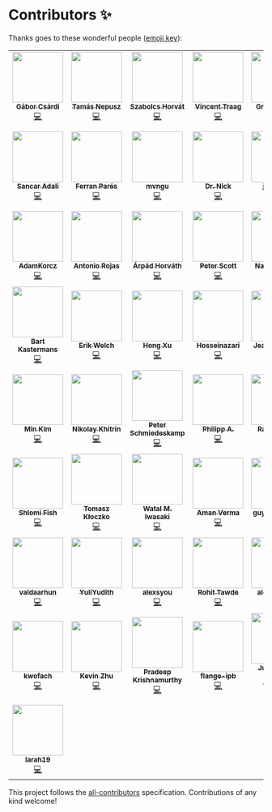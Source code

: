 # Contributors ✨

Thanks goes to these wonderful people ([emoji key](https://allcontributors.org/docs/en/emoji-key)):

<!-- ALL-CONTRIBUTORS-LIST:START - Do not remove or modify this section -->
<!-- prettier-ignore-start -->
<!-- markdownlint-disable -->
<table>
  <tr>
    <td align="center"><a href="https://github.com/gaborcsardi"><img src="https://avatars.githubusercontent.com/u/660288?v=4?s=100" width="100px;" alt=""/><br /><sub><b>Gábor Csárdi</b></sub></a><br /><a href="https://github.com/igraph/igraph/commits?author=gaborcsardi" title="Code">💻</a></td>
    <td align="center"><a href="https://collmot.com/"><img src="https://avatars.githubusercontent.com/u/195637?v=4?s=100" width="100px;" alt=""/><br /><sub><b>Tamás Nepusz</b></sub></a><br /><a href="https://github.com/igraph/igraph/commits?author=ntamas" title="Code">💻</a></td>
    <td align="center"><a href="http://szhorvat.net/"><img src="https://avatars.githubusercontent.com/u/1212871?v=4?s=100" width="100px;" alt=""/><br /><sub><b>Szabolcs Horvát</b></sub></a><br /><a href="https://github.com/igraph/igraph/commits?author=szhorvat" title="Code">💻</a></td>
    <td align="center"><a href="http://www.traag.net/"><img src="https://avatars.githubusercontent.com/u/6057804?v=4?s=100" width="100px;" alt=""/><br /><sub><b>Vincent Traag</b></sub></a><br /><a href="https://github.com/igraph/igraph/commits?author=vtraag" title="Code">💻</a></td>
    <td align="center"><a href="https://github.com/GroteGnoom"><img src="https://avatars.githubusercontent.com/u/8137208?v=4?s=100" width="100px;" alt=""/><br /><sub><b>GroteGnoom</b></sub></a><br /><a href="https://github.com/igraph/igraph/commits?author=GroteGnoom" title="Code">💻</a></td>
    <td align="center"><a href="https://fabilab.org/"><img src="https://avatars.githubusercontent.com/u/1200640?v=4?s=100" width="100px;" alt=""/><br /><sub><b>Fabio Zanini</b></sub></a><br /><a href="https://github.com/igraph/igraph/commits?author=iosonofabio" title="Code">💻</a></td>
    <td align="center"><a href="http://www.katzien.de/"><img src="https://avatars.githubusercontent.com/u/890156?v=4?s=100" width="100px;" alt=""/><br /><sub><b>Jan Katins</b></sub></a><br /><a href="https://github.com/igraph/igraph/commits?author=jankatins" title="Code">💻</a></td>
  </tr>
  <tr>
    <td align="center"><a href="https://github.com/adalisan"><img src="https://avatars.githubusercontent.com/u/1790714?v=4?s=100" width="100px;" alt=""/><br /><sub><b>Sancar Adali</b></sub></a><br /><a href="https://github.com/igraph/igraph/commits?author=adalisan" title="Code">💻</a></td>
    <td align="center"><a href="https://github.com/FerranPares"><img src="https://avatars.githubusercontent.com/u/9196604?v=4?s=100" width="100px;" alt=""/><br /><sub><b>Ferran Parés</b></sub></a><br /><a href="https://github.com/igraph/igraph/commits?author=FerranPares" title="Code">💻</a></td>
    <td align="center"><a href="https://github.com/mvngu"><img src="https://avatars.githubusercontent.com/u/362259?v=4?s=100" width="100px;" alt=""/><br /><sub><b>mvngu</b></sub></a><br /><a href="https://github.com/igraph/igraph/commits?author=mvngu" title="Code">💻</a></td>
    <td align="center"><a href="https://github.com/das-intensity"><img src="https://avatars.githubusercontent.com/u/12521554?v=4?s=100" width="100px;" alt=""/><br /><sub><b>Dr. Nick</b></sub></a><br /><a href="https://github.com/igraph/igraph/commits?author=das-intensity" title="Code">💻</a></td>
    <td align="center"><a href="https://github.com/jannick0"><img src="https://avatars.githubusercontent.com/u/6295579?v=4?s=100" width="100px;" alt=""/><br /><sub><b>jannick0</b></sub></a><br /><a href="https://github.com/igraph/igraph/commits?author=jannick0" title="Code">💻</a></td>
    <td align="center"><a href="https://www.rezozer.net/"><img src="https://avatars.githubusercontent.com/u/8476716?v=4?s=100" width="100px;" alt=""/><br /><sub><b>Jérôme Benoit</b></sub></a><br /><a href="https://github.com/igraph/igraph/commits?author=jgmbenoit" title="Code">💻</a></td>
    <td align="center"><a href="https://github.com/frederik-h"><img src="https://avatars.githubusercontent.com/u/22046314?v=4?s=100" width="100px;" alt=""/><br /><sub><b>Frederik Harwath</b></sub></a><br /><a href="https://github.com/igraph/igraph/commits?author=frederik-h" title="Code">💻</a></td>
  </tr>
  <tr>
    <td align="center"><a href="https://adalogics.com/"><img src="https://avatars.githubusercontent.com/u/44787359?v=4?s=100" width="100px;" alt=""/><br /><sub><b>AdamKorcz</b></sub></a><br /><a href="https://github.com/igraph/igraph/commits?author=AdamKorcz" title="Code">💻</a></td>
    <td align="center"><a href="https://github.com/antonio-rojas"><img src="https://avatars.githubusercontent.com/u/11243355?v=4?s=100" width="100px;" alt=""/><br /><sub><b>Antonio Rojas</b></sub></a><br /><a href="https://github.com/igraph/igraph/commits?author=antonio-rojas" title="Code">💻</a></td>
    <td align="center"><a href="https://pyedu.hu/arpad/"><img src="https://avatars.githubusercontent.com/u/951303?v=4?s=100" width="100px;" alt=""/><br /><sub><b>Árpád Horváth</b></sub></a><br /><a href="https://github.com/igraph/igraph/commits?author=horvatha" title="Code">💻</a></td>
    <td align="center"><a href="http://finger-tree.blogspot.com/"><img src="https://avatars.githubusercontent.com/u/406445?v=4?s=100" width="100px;" alt=""/><br /><sub><b>Peter Scott</b></sub></a><br /><a href="https://github.com/igraph/igraph/commits?author=PeterScott" title="Code">💻</a></td>
    <td align="center"><a href="https://github.com/naviddianati"><img src="https://avatars.githubusercontent.com/u/5558232?v=4?s=100" width="100px;" alt=""/><br /><sub><b>Navid Dianati</b></sub></a><br /><a href="https://github.com/igraph/igraph/commits?author=naviddianati" title="Code">💻</a></td>
    <td align="center"><a href="https://github.com/YasirKusay"><img src="https://avatars.githubusercontent.com/u/59812220?v=4?s=100" width="100px;" alt=""/><br /><sub><b>YasirKusay</b></sub></a><br /><a href="https://github.com/igraph/igraph/commits?author=YasirKusay" title="Code">💻</a></td>
    <td align="center"><a href="http://heal.heuristiclab.com/team/beham"><img src="https://avatars.githubusercontent.com/u/5585242?v=4?s=100" width="100px;" alt=""/><br /><sub><b>Andreas Beham</b></sub></a><br /><a href="https://github.com/igraph/igraph/commits?author=abeham" title="Code">💻</a></td>
  </tr>
  <tr>
    <td align="center"><a href="http://kasterma.net/"><img src="https://avatars.githubusercontent.com/u/421437?v=4?s=100" width="100px;" alt=""/><br /><sub><b>Bart Kastermans</b></sub></a><br /><a href="https://github.com/igraph/igraph/commits?author=kasterma" title="Code">💻</a></td>
    <td align="center"><a href="https://twitter.com/eriknwelch"><img src="https://avatars.githubusercontent.com/u/2058401?v=4?s=100" width="100px;" alt=""/><br /><sub><b>Erik Welch</b></sub></a><br /><a href="https://github.com/igraph/igraph/commits?author=eriknw" title="Code">💻</a></td>
    <td align="center"><a href="https://www.topbug.net/"><img src="https://avatars.githubusercontent.com/u/325476?v=4?s=100" width="100px;" alt=""/><br /><sub><b>Hong Xu</b></sub></a><br /><a href="https://github.com/igraph/igraph/commits?author=xuhdev" title="Code">💻</a></td>
    <td align="center"><a href="https://github.com/Hosseinazari"><img src="https://avatars.githubusercontent.com/u/971459?v=4?s=100" width="100px;" alt=""/><br /><sub><b>Hosseinazari</b></sub></a><br /><a href="https://github.com/igraph/igraph/commits?author=Hosseinazari" title="Code">💻</a></td>
    <td align="center"><a href="https://jmonlong.github.io/"><img src="https://avatars.githubusercontent.com/u/5704457?v=4?s=100" width="100px;" alt=""/><br /><sub><b>Jean Monlong</b></sub></a><br /><a href="https://github.com/igraph/igraph/commits?author=jmonlong" title="Code">💻</a></td>
    <td align="center"><a href="https://github.com/Keivin98"><img src="https://avatars.githubusercontent.com/u/31882637?v=4?s=100" width="100px;" alt=""/><br /><sub><b>Keivin98</b></sub></a><br /><a href="https://github.com/igraph/igraph/commits?author=Keivin98" title="Code">💻</a></td>
    <td align="center"><a href="https://araujo88.medium.com/"><img src="https://avatars.githubusercontent.com/u/46436462?v=4?s=100" width="100px;" alt=""/><br /><sub><b>Leonardo de Araujo</b></sub></a><br /><a href="https://github.com/igraph/igraph/commits?author=araujo88" title="Code">💻</a></td>
  </tr>
  <tr>
    <td align="center"><a href="https://github.com/msk"><img src="https://avatars.githubusercontent.com/u/19195?v=4?s=100" width="100px;" alt=""/><br /><sub><b>Min Kim</b></sub></a><br /><a href="https://github.com/igraph/igraph/commits?author=msk" title="Code">💻</a></td>
    <td align="center"><a href="https://github.com/khitrin"><img src="https://avatars.githubusercontent.com/u/25713847?v=4?s=100" width="100px;" alt=""/><br /><sub><b>Nikolay Khitrin</b></sub></a><br /><a href="https://github.com/igraph/igraph/commits?author=khitrin" title="Code">💻</a></td>
    <td align="center"><a href="https://github.com/pschmied"><img src="https://avatars.githubusercontent.com/u/1065905?v=4?s=100" width="100px;" alt=""/><br /><sub><b>Peter Schmiedeskamp</b></sub></a><br /><a href="https://github.com/igraph/igraph/commits?author=pschmied" title="Code">💻</a></td>
    <td align="center"><a href="https://phil.red/"><img src="https://avatars.githubusercontent.com/u/291575?v=4?s=100" width="100px;" alt=""/><br /><sub><b>Philipp A.</b></sub></a><br /><a href="https://github.com/igraph/igraph/commits?author=flying-sheep" title="Code">💻</a></td>
    <td align="center"><a href="https://www.linkedin.com/in/ramy-saied-0415b810b/"><img src="https://avatars.githubusercontent.com/u/22375919?v=4?s=100" width="100px;" alt=""/><br /><sub><b>Ramy Saied</b></sub></a><br /><a href="https://github.com/igraph/igraph/commits?author=RamySaied1" title="Code">💻</a></td>
    <td align="center"><a href="https://github.com/dotlambda"><img src="https://avatars.githubusercontent.com/u/6806011?v=4?s=100" width="100px;" alt=""/><br /><sub><b>Robert Schütz</b></sub></a><br /><a href="https://github.com/igraph/igraph/commits?author=dotlambda" title="Code">💻</a></td>
    <td align="center"><a href="https://github.com/ryanduffin"><img src="https://avatars.githubusercontent.com/u/5711508?v=4?s=100" width="100px;" alt=""/><br /><sub><b>Ryan Duffin</b></sub></a><br /><a href="https://github.com/igraph/igraph/commits?author=ryanduffin" title="Code">💻</a></td>
  </tr>
  <tr>
    <td align="center"><a href="http://www.shlomifish.org/"><img src="https://avatars.githubusercontent.com/u/3150?v=4?s=100" width="100px;" alt=""/><br /><sub><b>Shlomi Fish</b></sub></a><br /><a href="https://github.com/igraph/igraph/commits?author=shlomif" title="Code">💻</a></td>
    <td align="center"><a href="https://github.com/kloczek"><img src="https://avatars.githubusercontent.com/u/31284574?v=4?s=100" width="100px;" alt=""/><br /><sub><b>Tomasz Kłoczko</b></sub></a><br /><a href="https://github.com/igraph/igraph/commits?author=kloczek" title="Code">💻</a></td>
    <td align="center"><a href="https://heavywatal.github.io/"><img src="https://avatars.githubusercontent.com/u/1431267?v=4?s=100" width="100px;" alt=""/><br /><sub><b>Watal M. Iwasaki</b></sub></a><br /><a href="https://github.com/igraph/igraph/commits?author=heavywatal" title="Code">💻</a></td>
    <td align="center"><a href="https://github.com/nograpes"><img src="https://avatars.githubusercontent.com/u/2967973?v=4?s=100" width="100px;" alt=""/><br /><sub><b>Aman Verma</b></sub></a><br /><a href="https://github.com/igraph/igraph/commits?author=nograpes" title="Code">💻</a></td>
    <td align="center"><a href="https://github.com/guyroznb"><img src="https://avatars.githubusercontent.com/u/55619320?v=4?s=100" width="100px;" alt=""/><br /><sub><b>guy rozenberg</b></sub></a><br /><a href="https://github.com/igraph/igraph/commits?author=guyroznb" title="Code">💻</a></td>
    <td align="center"><a href="http://linkedin.com/in/artemvl"><img src="https://avatars.githubusercontent.com/u/6162969?v=4?s=100" width="100px;" alt=""/><br /><sub><b>Artem V L</b></sub></a><br /><a href="https://github.com/igraph/igraph/commits?author=luav" title="Code">💻</a></td>
    <td align="center"><a href="https://github.com/Katterrina"><img src="https://avatars.githubusercontent.com/u/31630249?v=4?s=100" width="100px;" alt=""/><br /><sub><b>Kateřina Č.</b></sub></a><br /><a href="https://github.com/igraph/igraph/commits?author=Katterrina" title="Code">💻</a></td>
  </tr>
  <tr>
    <td align="center"><a href="https://github.com/valdaarhun"><img src="https://avatars.githubusercontent.com/u/39989901?v=4?s=100" width="100px;" alt=""/><br /><sub><b>valdaarhun</b></sub></a><br /><a href="https://github.com/igraph/igraph/commits?author=valdaarhun" title="Code">💻</a></td>
    <td align="center"><a href="https://github.com/YuliYudith"><img src="https://avatars.githubusercontent.com/u/54366258?v=4?s=100" width="100px;" alt=""/><br /><sub><b>YuliYudith</b></sub></a><br /><a href="https://github.com/igraph/igraph/commits?author=YuliYudith" title="Code">💻</a></td>
    <td align="center"><a href="https://github.com/alexsyou"><img src="https://avatars.githubusercontent.com/u/54590871?v=4?s=100" width="100px;" alt=""/><br /><sub><b>alexsyou</b></sub></a><br /><a href="https://github.com/igraph/igraph/commits?author=alexsyou" title="Code">💻</a></td>
    <td align="center"><a href="https://github.com/rohitt28"><img src="https://avatars.githubusercontent.com/u/67415747?v=4?s=100" width="100px;" alt=""/><br /><sub><b>Rohit Tawde</b></sub></a><br /><a href="https://github.com/igraph/igraph/commits?author=rohitt28" title="Code">💻</a></td>
    <td align="center"><a href="https://github.com/alexperrone"><img src="https://avatars.githubusercontent.com/u/4990236?v=4?s=100" width="100px;" alt=""/><br /><sub><b>alexperrone</b></sub></a><br /><a href="https://github.com/igraph/igraph/commits?author=alexperrone" title="Code">💻</a></td>
    <td align="center"><a href="https://github.com/borsgeorgica"><img src="https://avatars.githubusercontent.com/u/15649138?v=4?s=100" width="100px;" alt=""/><br /><sub><b>Georgica Bors</b></sub></a><br /><a href="https://github.com/igraph/igraph/commits?author=borsgeorgica" title="Code">💻</a></td>
    <td align="center"><a href="https://www.linkedin.com/in/meet-patel-b1329a16b/"><img src="https://avatars.githubusercontent.com/u/63169740?v=4?s=100" width="100px;" alt=""/><br /><sub><b>MEET PATEL</b></sub></a><br /><a href="https://github.com/igraph/igraph/commits?author=meetpatel0963" title="Code">💻</a></td>
  </tr>
  <tr>
    <td align="center"><a href="https://github.com/kwofach"><img src="https://avatars.githubusercontent.com/u/97578264?v=4?s=100" width="100px;" alt=""/><br /><sub><b>kwofach</b></sub></a><br /><a href="https://github.com/igraph/igraph/commits?author=kwofach" title="Code">💻</a></td>
    <td align="center"><a href="https://github.com/Gomango999"><img src="https://avatars.githubusercontent.com/u/37771462?v=4?s=100" width="100px;" alt=""/><br /><sub><b>Kevin Zhu</b></sub></a><br /><a href="https://github.com/igraph/igraph/commits?author=Gomango999" title="Code">💻</a></td>
    <td align="center"><a href="https://github.com/pradkrish"><img src="https://avatars.githubusercontent.com/u/47261443?v=4?s=100" width="100px;" alt=""/><br /><sub><b>Pradeep Krishnamurthy</b></sub></a><br /><a href="https://github.com/igraph/igraph/commits?author=pradkrish" title="Code">💻</a></td>
    <td align="center"><a href="https://github.com/flange-ipb"><img src="https://avatars.githubusercontent.com/u/34936695?v=4?s=100" width="100px;" alt=""/><br /><sub><b>flange-ipb</b></sub></a><br /><a href="https://github.com/igraph/igraph/commits?author=flange-ipb" title="Code">💻</a></td>
    <td align="center"><a href="http://goo.gl/IlWG8U"><img src="https://avatars.githubusercontent.com/u/500?v=4?s=100" width="100px;" alt=""/><br /><sub><b>Juan Julián Merelo Guervós</b></sub></a><br /><a href="https://github.com/igraph/igraph/commits?author=JJ" title="Code">💻</a></td>
    <td align="center"><a href="https://github.com/rfulekjames"><img src="https://avatars.githubusercontent.com/u/54232342?v=4?s=100" width="100px;" alt=""/><br /><sub><b>Radoslav Fulek</b></sub></a><br /><a href="https://github.com/igraph/igraph/commits?author=rfulekjames" title="Code">💻</a></td>
    <td align="center"><a href="https://github.com/professorcode1"><img src="https://avatars.githubusercontent.com/u/42749164?v=4?s=100" width="100px;" alt=""/><br /><sub><b>professorcode1</b></sub></a><br /><a href="https://github.com/igraph/igraph/commits?author=professorcode1" title="Code">💻</a></td>
  </tr>
  <tr>
    <td align="center"><a href="https://github.com/larah19"><img src="https://avatars.githubusercontent.com/u/54937363?v=4?s=100" width="100px;" alt=""/><br /><sub><b>larah19</b></sub></a><br /><a href="https://github.com/igraph/igraph/commits?author=larah19" title="Code">💻</a></td>
  </tr>
</table>

<!-- markdownlint-restore -->
<!-- prettier-ignore-end -->

<!-- ALL-CONTRIBUTORS-LIST:END -->

This project follows the [all-contributors](https://github.com/all-contributors/all-contributors) specification. Contributions of any kind welcome!
